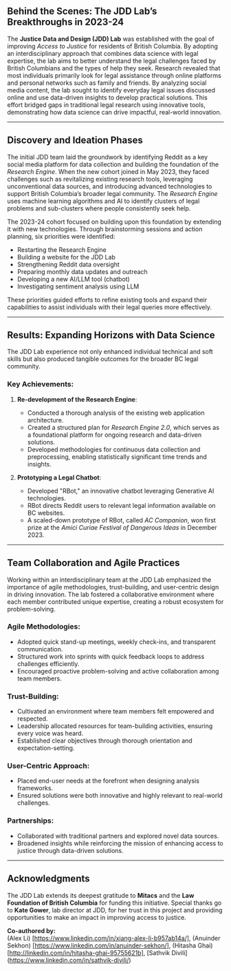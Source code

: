 ## Behind the Scenes: The JDD Lab’s Breakthroughs in 2023-24

The **Justice Data and Design (JDD) Lab** was established with the goal of improving *Access to Justice* for residents of British Columbia. By adopting an interdisciplinary approach that combines data science with legal expertise, the lab aims to better understand the legal challenges faced by British Columbians and the types of help they seek. Research revealed that most individuals primarily look for legal assistance through online platforms and personal networks such as family and friends. By analyzing social media content, the lab sought to identify everyday legal issues discussed online and use data-driven insights to develop practical solutions. This effort bridged gaps in traditional legal research using innovative tools, demonstrating how data science can drive impactful, real-world innovation.

---

## **Discovery and Ideation Phases**

The initial JDD team laid the groundwork by identifying Reddit as a key social media platform for data collection and building the foundation of the *Research Engine*. When the new cohort joined in May 2023, they faced challenges such as revitalizing existing research tools, leveraging unconventional data sources, and introducing advanced technologies to support British Columbia’s broader legal community. The *Research Engine* uses machine learning algorithms and AI to identify clusters of legal problems and sub-clusters where people consistently seek help.

The 2023-24 cohort focused on building upon this foundation by extending it with new technologies. Through brainstorming sessions and action planning, six priorities were identified:

- Restarting the Research Engine
- Building a website for the JDD Lab
- Strengthening Reddit data oversight
- Preparing monthly data updates and outreach
- Developing a new AI/LLM tool (chatbot)
- Investigating sentiment analysis using LLM

These priorities guided efforts to refine existing tools and expand their capabilities to assist individuals with their legal queries more effectively.

---

## **Results: Expanding Horizons with Data Science**

The JDD Lab experience not only enhanced individual technical and soft skills but also produced tangible outcomes for the broader BC legal community.

### Key Achievements:
1. **Re-development of the Research Engine**:
   - Conducted a thorough analysis of the existing web application architecture.
   - Created a structured plan for *Research Engine 2.0*, which serves as a foundational platform for ongoing research and data-driven solutions.
   - Developed methodologies for continuous data collection and preprocessing, enabling statistically significant time trends and insights.

2. **Prototyping a Legal Chatbot**:
   - Developed "RBot," an innovative chatbot leveraging Generative AI technologies.
   - RBot directs Reddit users to relevant legal information available on BC websites.
   - A scaled-down prototype of RBot, called *AC Companion*, won first prize at the *Amici Curiae Festival of Dangerous Ideas* in December 2023.

---

## **Team Collaboration and Agile Practices**

Working within an interdisciplinary team at the JDD Lab emphasized the importance of agile methodologies, trust-building, and user-centric design in driving innovation. The lab fostered a collaborative environment where each member contributed unique expertise, creating a robust ecosystem for problem-solving.

### Agile Methodologies:
- Adopted quick stand-up meetings, weekly check-ins, and transparent communication.
- Structured work into sprints with quick feedback loops to address challenges efficiently.
- Encouraged proactive problem-solving and active collaboration among team members.

### Trust-Building:
- Cultivated an environment where team members felt empowered and respected.
- Leadership allocated resources for team-building activities, ensuring every voice was heard.
- Established clear objectives through thorough orientation and expectation-setting.

### User-Centric Approach:
- Placed end-user needs at the forefront when designing analysis frameworks.
- Ensured solutions were both innovative and highly relevant to real-world challenges.

### Partnerships:
- Collaborated with traditional partners and explored novel data sources.
- Broadened insights while reinforcing the mission of enhancing access to justice through data-driven solutions.

---

## **Acknowledgments**

The JDD Lab extends its deepest gratitude to **Mitacs** and the **Law Foundation of British Columbia** for funding this initiative. Special thanks go to **Kate Gower**, lab director at JDD, for her trust in this project and providing opportunities to make an impact in improving access to justice.

**Co-authored by:**  
(Alex Li) [https://www.linkedin.com/in/xiang-alex-li-b957ab14a/], (Anuinder Sekhon) [https://www.linkedin.com/in/anuinder-sekhon/], (Hitasha Ghai) [http://linkedin.com/in/hitasha-ghai-95755621b], [Sathvik Divili] (https://www.linkedin.com/in/sathvik-divili/)
